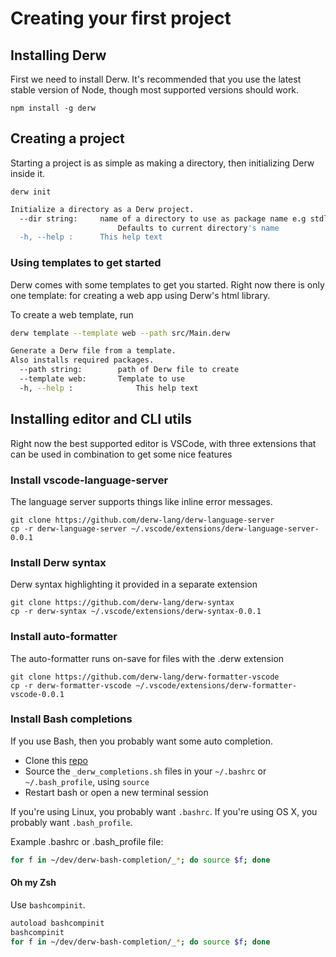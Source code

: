 # Creating your first project

## Installing Derw

First we need to install Derw. It's recommended that you use the latest stable version of Node, though most supported versions should work.

```
npm install -g derw
```

## Creating a project

Starting a project is as simple as making a directory, then initializing Derw inside it.&#x20;

```
derw init
```

```bash
Initialize a directory as a Derw project.
  --dir string:		name of a directory to use as package name e.g stdlib. 
                        Defaults to current directory's name
  -h, --help :		This help text
```

### Using templates to get started

Derw comes with some templates to get you started. Right now there is only one template: for creating a web app using Derw's html library.&#x20;

To create a web template, run

```bash
derw template --template web --path src/Main.derw
```

```bash
Generate a Derw file from a template.
Also installs required packages.
  --path string:		path of Derw file to create
  --template web:		Template to use
  -h, --help :		        This help text
```

## Installing editor and CLI utils

Right now the best supported editor is VSCode, with three extensions that can be used in combination to get some nice features

### Install vscode-language-server

The language server supports things like inline error messages.

```
git clone https://github.com/derw-lang/derw-language-server
cp -r derw-language-server ~/.vscode/extensions/derw-language-server-0.0.1
```

### Install Derw syntax

Derw syntax highlighting it provided in a separate extension

```
git clone https://github.com/derw-lang/derw-syntax
cp -r derw-syntax ~/.vscode/extensions/derw-syntax-0.0.1
```

### Install auto-formatter

The auto-formatter runs on-save for files with the .derw extension

```
git clone https://github.com/derw-lang/derw-formatter-vscode
cp -r derw-formatter-vscode ~/.vscode/extensions/derw-formatter-vscode-0.0.1
```

### Install Bash completions

If you use Bash, then you probably want some auto completion.

* Clone this [repo](https://github.com/derw-lang/derw-bash-completion)
* Source the `_derw_completions.sh` files in your `~/.bashrc` or `~/.bash_profile`, using `source`
* Restart bash or open a new terminal session

If you're using Linux, you probably want `.bashrc`. If you're using OS X, you probably want `.bash_profile`.

Example .bashrc or .bash\_profile file:

```bash
for f in ~/dev/derw-bash-completion/_*; do source $f; done
```

#### Oh my Zsh

Use `bashcompinit`.

```bash
autoload bashcompinit
bashcompinit
for f in ~/dev/derw-bash-completion/_*; do source $f; done
```
